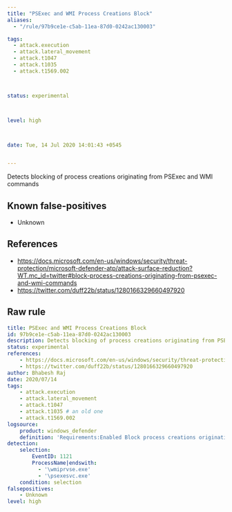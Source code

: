 ```yaml
---
title: "PSExec and WMI Process Creations Block"
aliases:
  - "/rule/97b9ce1e-c5ab-11ea-87d0-0242ac130003"

tags:
  - attack.execution
  - attack.lateral_movement
  - attack.t1047
  - attack.t1035
  - attack.t1569.002



status: experimental



level: high



date: Tue, 14 Jul 2020 14:01:43 +0545


---
```


Detects blocking of process creations originating from PSExec and WMI commands

<!--more-->


## Known false-positives

* Unknown



## References

* https://docs.microsoft.com/en-us/windows/security/threat-protection/microsoft-defender-atp/attack-surface-reduction?WT.mc_id=twitter#block-process-creations-originating-from-psexec-and-wmi-commands
* https://twitter.com/duff22b/status/1280166329660497920


## Raw rule
```yaml
title: PSExec and WMI Process Creations Block
id: 97b9ce1e-c5ab-11ea-87d0-0242ac130003
description: Detects blocking of process creations originating from PSExec and WMI commands
status: experimental
references:
    - https://docs.microsoft.com/en-us/windows/security/threat-protection/microsoft-defender-atp/attack-surface-reduction?WT.mc_id=twitter#block-process-creations-originating-from-psexec-and-wmi-commands
    - https://twitter.com/duff22b/status/1280166329660497920
author: Bhabesh Raj
date: 2020/07/14
tags:
    - attack.execution
    - attack.lateral_movement
    - attack.t1047
    - attack.t1035 # an old one
    - attack.t1569.002
logsource:
    product: windows_defender
    definition: 'Requirements:Enabled Block process creations originating from PSExec and WMI commands from Attack Surface Reduction (GUID: d1e49aac-8f56-4280-b9ba-993a6d77406c)'
detection:
    selection:
        EventID: 1121
        ProcessName|endswith:
          - '\wmiprvse.exe'
          - '\psexesvc.exe'
    condition: selection
falsepositives:
    - Unknown
level: high

```
